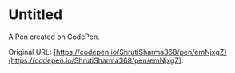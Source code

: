 # Untitled

A Pen created on CodePen.

Original URL: [https://codepen.io/ShrutiSharma368/pen/emNjxgZ](https://codepen.io/ShrutiSharma368/pen/emNjxgZ).


